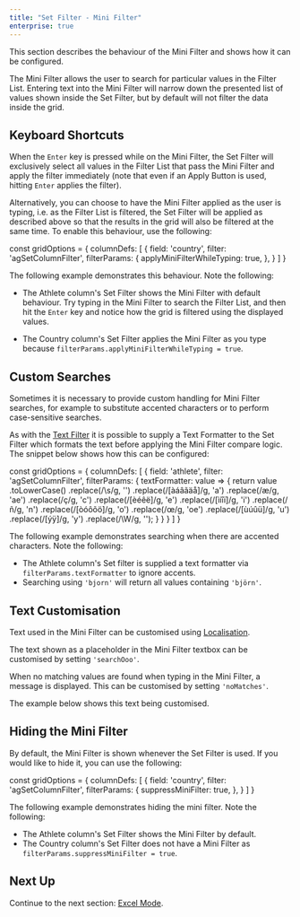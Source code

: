 ```yaml
---
title: "Set Filter - Mini Filter"
enterprise: true
---
```


This section describes the behaviour of the Mini Filter and shows how it can be configured.

The Mini Filter allows the user to search for particular values in the Filter List. Entering text into the Mini Filter will narrow down the presented list of values shown inside the Set Filter, but by default will not filter the data inside the grid.

<image-caption src="filter-set-mini-filter/resources/mini-filter.gif" alt="Mini Filter" constrained="true" centered="true"></image-caption>

## Keyboard Shortcuts

When the `Enter` key is pressed while on the Mini Filter, the Set Filter will exclusively select all values in the Filter List that pass the Mini Filter and apply the filter immediately (note that even if an Apply Button is used, hitting `Enter` applies the filter).

Alternatively, you can choose to have the Mini Filter applied as the user is typing, i.e. as the Filter List is filtered, the Set Filter will be applied as described above so that the results in the grid will also be filtered at the same time. To enable this behaviour, use the following:

<snippet>
const gridOptions = {
    columnDefs: [
        {
            field: 'country',
            filter: 'agSetColumnFilter',
            filterParams: {
                applyMiniFilterWhileTyping: true,
            },
        }
    ]
}
</snippet>

The following example demonstrates this behaviour. Note the following:

- The Athlete column's Set Filter shows the Mini Filter with default behaviour. Try typing in the Mini Filter to search the Filter List, and then hit the `Enter` key and notice how the grid is filtered using the displayed values.

- The Country column's Set Filter applies the Mini Filter as you type because `filterParams.applyMiniFilterWhileTyping = true`.

<grid-example title='Mini Filter Keyboard Shortcuts' name='mini-filter-keyboard-shortcuts' type='generated' options='{ "enterprise": true, "exampleHeight": 565, "modules": ["clientside", "setfilter", "menu"] }'></grid-example>

## Custom Searches

Sometimes it is necessary to provide custom handling for Mini Filter searches, for example to substitute accented characters or to perform case-sensitive searches.

As with the [Text Filter](../filter-text/#text-formatter) it is possible to supply a Text Formatter to the Set Filter which formats the text before applying the Mini Filter compare logic. The snippet below shows how this can be configured:


<snippet>
const gridOptions = {
    columnDefs: [
        {
            field: 'athlete',
            filter: 'agSetColumnFilter',
            filterParams: {
                textFormatter: value => {
                    return value
                        .toLowerCase()
                        .replace(/\s/g, '')
                        .replace(/[àáâãäå]/g, 'a')
                        .replace(/æ/g, 'ae')
                        .replace(/ç/g, 'c')
                        .replace(/[èéêë]/g, 'e')
                        .replace(/[ìíîï]/g, 'i')
                        .replace(/ñ/g, 'n')
                        .replace(/[òóôõö]/g, 'o')
                        .replace(/œ/g, 'oe')
                        .replace(/[ùúûü]/g, 'u')
                        .replace(/[ýÿ]/g, 'y')
                        .replace(/\W/g, '');
                }
            }
        }
    ]
}
</snippet>

The following example demonstrates searching when there are accented characters. Note the following:


- The Athlete column's Set filter is supplied a text formatter via `filterParams.textFormatter` to ignore accents.
- Searching using `'bjorn'` will return all values containing `'björn'`.

<grid-example title='Mini Filter Text Formatter' name='mini-filter-text-formatter' type='generated' options='{ "enterprise": true, "exampleHeight": 565, "modules": ["clientside", "setfilter", "menu", "columnpanel"] }'></grid-example>

## Text Customisation

Text used in the Mini Filter can be customised using [Localisation](../localisation/).

The text shown as a placeholder in the Mini Filter textbox can be customised by setting `'searchOoo'`.

When no matching values are found when typing in the Mini Filter, a message is displayed. This can be customised by setting `'noMatches'`.

The example below shows this text being customised.

<grid-example title='Text Customisation' name='text-customisation' type='generated' options='{ "enterprise": true, "modules": ["clientside", "setfilter", "menu"] }'></grid-example>

## Hiding the Mini Filter

By default, the Mini Filter is shown whenever the Set Filter is used. If you would like to hide it, you can use the following:

<snippet>
const gridOptions = {
    columnDefs: [
        {
            field: 'country',
            filter: 'agSetColumnFilter',
            filterParams: {
                suppressMiniFilter: true,
            },
        }
    ]
}
</snippet>

The following example demonstrates hiding the mini filter. Note the following:

- The Athlete column's Set Filter shows the Mini Filter by default.
- The Country column's Set Filter does not have a Mini Filter as `filterParams.suppressMiniFilter = true`.

<grid-example title='Hiding the Mini Filter' name='mini-filter-hiding' type='generated' options='{ "enterprise": true, "exampleHeight": 565, "modules": ["clientside", "setfilter", "menu"] }'></grid-example>

## Next Up

Continue to the next section: [Excel Mode](../filter-set-excel-mode/).
